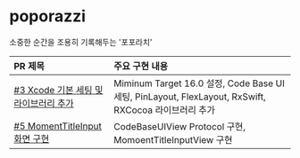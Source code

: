 # poporazzi
소중한 순간을 조용히 기록해두는 '포포라치'

|PR 제목|주요 구현 내용|
|:--|:--|
|[#3 Xcode 기본 세팅 및 라이브러리 추가](https://github.com/thinkySide/poporazzi/pull/3)|Miminum Target 16.0 설정, Code Base UI 세팅, PinLayout, FlexLayout, RxSwift, RXCocoa 라이브러리 추가|
|[#5 MomentTitleInput 화면 구현](https://github.com/thinkySide/poporazzi/pull/5)|CodeBaseUIView Protocol 구현, MomoentTitleInputView 구현|
